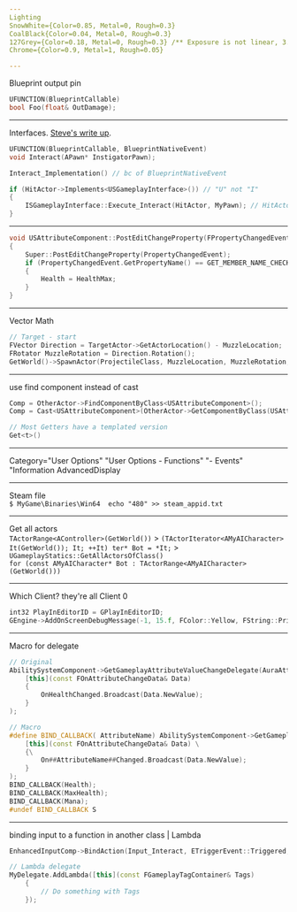 ```yaml
---
Lighting  
SnowWhite={Color=0.85, Metal=0, Rough=0.3}  
CoalBlack{Color=0.04, Metal=0, Rough=0.3}  
127Grey={Color=0.18, Metal=0, Rough=0.3} /** Exposure is not linear, 3.5 4.5 9 18 36 72 95 */   
Chrome={Color=0.9, Metal=1, Rough=0.05}   

---
```

Blueprint output pin
```cpp
UFUNCTION(BlueprintCallable)
bool Foo(float& OutDamage);
```

---
Interfaces. [Steve's write up](https://www.stevestreeting.com/2020/11/02/ue4-c---interfaces---hints-n-tips/). 
```cpp
UFUNCTION(BlueprintCallable, BlueprintNativeEvent)
void Interact(APawn* InstigatorPawn);

Interact_Implementation() // bc of BlueprintNativeEvent

if (HitActor->Implements<USGameplayInterface>()) // "U" not "I" 
{
    ISGameplayInterface::Execute_Interact(HitActor, MyPawn); // HitActor calls Interact(MyPawn)
}
```

---
```cpp
void USAttributeComponent::PostEditChangeProperty(FPropertyChangedEvent& PropertyChangedEvent)
{
	Super::PostEditChangeProperty(PropertyChangedEvent);
	if (PropertyChangedEvent.GetPropertyName() == GET_MEMBER_NAME_CHECKED(USAttributeComponent, HealthMax))
	{
		Health = HealthMax; 
	}
}
```

---
Vector Math  
```cpp
// Target - start
FVector Direction = TargetActor->GetActorLocation() - MuzzleLocation;
FRotator MuzzleRotation = Direction.Rotation();
GetWorld()->SpawnActor(ProjectileClass, MuzzleLocation, MuzzleRotation, SpawnParams);
```

---
use find component instead of cast  
```cpp 
Comp = OtherActor->FindComponentByClass<USAttributeComponent>();    
Comp = Cast<USAttributeComponent>(OtherActor->GetComponentByClass(USAttributeComponent::StaticClass()));

// Most Getters have a templated version
Get<t>()
```

---
Category="User Options" "User Options - Functions" "- Events"
"Information
AdvancedDisplay

---
Steam file  
`$ MyGame\Binaries\Win64  echo "480" >> steam_appid.txt`

---
Get all actors  
`TActorRange<AController>(GetWorld())` > `(TActorIterator<AMyAICharacter> It(GetWorld()); It; ++It) ter* Bot = *It;` > `UGameplayStatics::GetAllActorsOfClass()`  
`for (const AMyAICharacter* Bot : TActorRange<AMyAICharacter>(GetWorld()))`

---
Which Client? they're all Client 0    
```cpp
int32 PlayInEditorID = GPlayInEditorID;  
GEngine->AddOnScreenDebugMessage(-1, 15.f, FColor::Yellow, FString::Printf(TEXT("Client %d OnRep_ReplicatedVar"), PlayInEditorID));
```

---
Macro for delegate
```cpp
// Original
AbilitySystemComponent->GetGameplayAttributeValueChangeDelegate(AuraAttributeSet->GetHealthAttribute()).AddLambda(
    [this](const FOnAttributeChangeData& Data)
    {
        OnHealthChanged.Broadcast(Data.NewValue);
    }
);

// Macro
#define BIND_CALLBACK( AttributeName) AbilitySystemComponent->GetGameplayAttributeValueChangeDelegate(AuraAttributeSet->Get##AttributeName##Attribute()).AddLambda( \
    [this](const FOnAttributeChangeData& Data) \
    {\
        On##AttributeName##Changed.Broadcast(Data.NewValue);
    }
);
BIND_CALLBACK(Health);
BIND_CALLBACK(MaxHealth);
BIND_CALLBACK(Mana);
#undef BIND_CALLBACK S
```

---
binding input to a function in another class | Lambda
```cpp
EnhancedInputComp->BindAction(Input_Interact, ETriggerEvent::Triggered, this->InteractionComp.Get(), &USInteractionComp::PrimaryInteract);

// Lambda delegate
MyDelegate.AddLambda([this](const FGameplayTagContainer& Tags)
    {
        // Do something with Tags
    });
```
